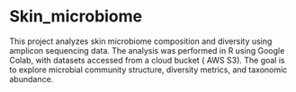 # Skin_microbiome
This project analyzes skin microbiome composition and diversity using amplicon sequencing data. The analysis was performed in R using Google Colab, with datasets accessed from a cloud bucket ( AWS S3). The goal is to explore microbial community structure, diversity metrics, and taxonomic abundance.
